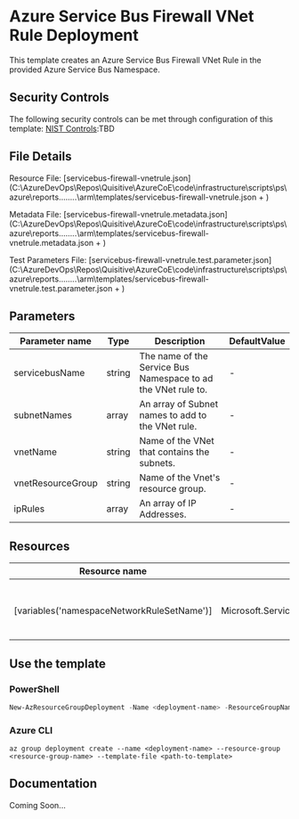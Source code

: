# Azure Service Bus Firewall VNet Rule Deployment

This template creates an Azure Service Bus Firewall VNet Rule in the provided Azure Service Bus Namespace.

## Security Controls

The following security controls can be met through configuration of this template:
      [NIST Controls](security-controls.md):TBD

## File Details

Resource File: [servicebus-firewall-vnetrule.json](C:\AzureDevOps\Repos\Quisitive\AzureCoE\code\infrastructure\scripts\ps\azure\reports\..\..\..\..\arm\templates/servicebus-firewall-vnetrule.json + )

Metadata File: [servicebus-firewall-vnetrule.metadata.json](C:\AzureDevOps\Repos\Quisitive\AzureCoE\code\infrastructure\scripts\ps\azure\reports\..\..\..\..\arm\templates/servicebus-firewall-vnetrule.metadata.json + )

Test Parameters File: [servicebus-firewall-vnetrule.test.parameter.json](C:\AzureDevOps\Repos\Quisitive\AzureCoE\code\infrastructure\scripts\ps\azure\reports\..\..\..\..\arm\templates/servicebus-firewall-vnetrule.test.parameter.json + )

## Parameters

Parameter name | Type | Description | DefaultValue
-------------- | ---- | ----------- | ------------
servicebusName | string | The name of the Service Bus Namespace to ad the VNet rule to. | -
subnetNames    | array | An array of Subnet names to add to the VNet rule. | -
vnetName       | string | Name of the VNet that contains the subnets. | -
vnetResourceGroup | string | Name of the Vnet's resource group. | -
ipRules        | array | An array of IP Addresses. | -

## Resources

Resource name | Type | ApiVersion
------------- | ---- | ----------
              |      |
              |      |
              |      |
              |      |
[variables('namespaceNetworkRuleSetName')] | Microsoft.ServiceBus/namespaces/networkruleset | 2018-01-01-preview
              |      |
              |      |
              |      |

## Use the template

### PowerShell

```powershell
New-AzResourceGroupDeployment -Name <deployment-name> -ResourceGroupName <resource-group-name> -TemplateFile <path-to-template>
```

### Azure CLI

```text
az group deployment create --name <deployment-name> --resource-group <resource-group-name> --template-file <path-to-template>
```

## Documentation

Coming Soon...
